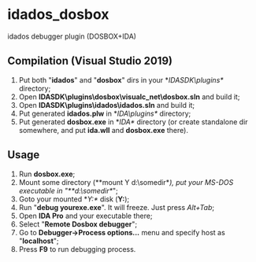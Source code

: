 # idados_dosbox
idados debugger plugin (DOSBOX+IDA)

## Compilation (Visual Studio 2019)
1. Put both "**idados**" and "**dosbox**" dirs in your **IDASDK\plugins\** directory;
2. Open **IDASDK\plugins\dosbox\visualc_net\dosbox.sln** and build it;
3. Open **IDASDK\plugins\idados\idados.sln** and build it;
4. Put generated **idados.plw** in **IDA\plugins\** directory;
5. Put generated **dosbox.exe** in **IDA\** directory (or create standalone dir somewhere, and put **ida.wll** and **dosbox.exe** there).

## Usage
1. Run **dosbox.exe**;
2. Mount some directory (**mount Y d:\somedir\**), put your *MS-DOS* executable in "**d:\somedir\**";
3. Goto your mounted **Y:\** disk (**Y:**);
4. Run "**debug yourexe.exe**". It will freeze. Just press *Alt+Tab*;
5. Open **IDA Pro** and your executable there;
6. Select "**Remote Dosbox debugger**";
7. Go to **Debugger->Process options...** menu and specify host as "**localhost**";
8. Press **F9** to run debugging process.
